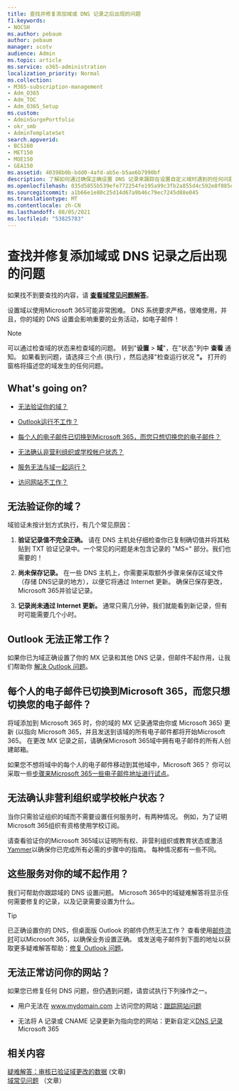 ```yaml
---
title: 查找并修复添加域或 DNS 记录之后出现的问题
f1.keywords:
- NOCSH
ms.author: pebaum
author: pebaum
manager: scotv
audience: Admin
ms.topic: article
ms.service: o365-administration
localization_priority: Normal
ms.collection:
- M365-subscription-management
- Adm_O365
- Adm_TOC
- Adm_O365_Setup
ms.custom:
- AdminSurgePortfolio
- okr_smb
- AdminTemplateSet
search.appverid:
- BCS160
- MET150
- MOE150
- GEA150
ms.assetid: 40398b0b-bdd0-4afd-ab5e-b5ae6b7990bf
description: 了解如何通过确保正确设置 DNS 记录来跟踪在设置自定义域时遇到的任何问题。
ms.openlocfilehash: 035d5855b539efe772254fe195a99c3fb2a855d4c592e8f085e866ab4d196b22
ms.sourcegitcommit: a1b66e1e80c25d14d67a9b46c79ec7245d88e045
ms.translationtype: MT
ms.contentlocale: zh-CN
ms.lasthandoff: 08/05/2021
ms.locfileid: "53825783"
---
```

# <a name="find-and-fix-issues-after-adding-your-domain-or-dns-records"></a>查找并修复添加域或 DNS 记录之后出现的问题

 如果找不到要查找的内容，请 **[查看域常见问题解答](../setup/domains-faq.yml)**。 
  
设置域以使用Microsoft 365可能非常困难。 DNS 系统要求严格，很难使用，并且，你的域的 DNS 设置会影响重要的业务活动，如电子邮件！

> [!NOTE]
> 可以通过检查域的状态来检查域的问题。 转到"**设置**  >  **域**"，在"状态"列中 **查看** 通知。 如果看到问题，请选择三个点 (执行) ，然后选择"检查运行状况 **"。** 打开的窗格将描述您的域发生的任何问题。
  
## <a name="whats-going-on"></a>What's going on?

- [无法验证你的域？](#cant-verify-your-domain)
    
- [Outlook运行不工作？](#outlook-isnt-working)
    
- [每个人的电子邮件已切换到Microsoft 365，而您只想切换您的电子邮件？](#everyones-email-got-switched-to-microsoft-365-and-you-only-wanted-your-email-to-switch)

- [无法确认非营利组织或学校帐户状态？](#cant-confirm-non-profit-or-school-account-status)

- [服务无法与域一起运行？](#services-not-working-with-your-domain)
    
- [访问网站不工作？](#accessing-your-website-isnt-working)

## <a name="cant-verify-your-domain"></a>无法验证你的域？
<a name="BKMK_verify"> </a>

域验证未按计划方式执行，有几个常见原因：
  
1. **验证记录值不完全正确。** 请在 DNS 主机处仔细检查你已复制确切值并将其粘贴到 TXT 验证记录中。一个常见的问题是未包含记录的 "MS=" 部分。我们也需要的！ 
    
2. **尚未保存记录。** 在一些 DNS 主机上，你需要采取额外步骤来保存区域文件（存储 DNS记录的地方），以便它将通过 Internet 更新。 确保已保存更改，Microsoft 365并验证记录。 
    
3. **记录尚未通过 Internet 更新。** 通常只需几分钟，我们就能看到新记录，但有时可能需要几个小时。 
    
## <a name="outlook-isnt-working"></a>Outlook 无法正常工作？
<a name="BKMK_OutlookBroken"> </a>

如果你已为域正确设置了你的 MX 记录和其他 DNS 记录，但邮件不起作用，让我们帮助你 [解决 Outlook 问题](/exchange/troubleshoot/outlook-connectivity/outlook-connection-issues)。
  
## <a name="everyones-email-got-switched-to-microsoft-365-and-you-only-wanted-your-email-to-switch"></a>每个人的电子邮件已切换到Microsoft 365，而您只想切换您的电子邮件？
<a name="BKMK_EmailSwitched"> </a>

将域添加到 Microsoft 365 时，你的域的 MX 记录通常由你或 Microsoft 365) 更新 (以指向 Microsoft 365，并且发送到该域的所有电子邮件都将开始Microsoft 365。 在更改 MX 记录之前，请确保Microsoft 365域中拥有电子邮件的所有人创建邮箱。
  
如果您不想将域中的每个人的电子邮件移动到其他域中，Microsoft 365？ 你可以采取一些[步骤来Microsoft 365一些电子邮件地址进行试点](../setup/domains-faq.yml)。
  
## <a name="cant-confirm-non-profit-or-school-account-status"></a>无法确认非营利组织或学校帐户状态？
<a name="BKMK_validateAcct"> </a>

当你只需验证组织的域而不需要设置任何服务时，有两种情况。 例如，为了证明Microsoft 365组织有资格使用学校订阅。
  
请查看验证你的Microsoft 365域以证明所有权、非营利组织或教育状态或激活[Yammer](../setup/domains-faq.yml)以确保你已完成所有必需的步骤中的指南。 每种情况都有一些不同。 
  
## <a name="services-not-working-with-your-domain"></a>这些服务对你的域不起作用？
<a name="BKMK_Test"> </a>

我们可帮助你跟踪域的 DNS 设置问题。 Microsoft 365中的域疑难解答将显示任何需要修复的记录，以及记录需要设置为什么。 

> [!TIP]
> 已正确设置你的 DNS，但桌面版 Outlook 的邮件仍然无法工作？ 查看使用[邮件流时](/exchange/mail-flow-best-practices/mail-flow-best-practices)可以Microsoft 365，以确保业务设置正确。 或发送电子邮件到下面的地址以获取更多疑难解答帮助：[修复 Outlook 问题](/exchange/troubleshoot/outlook-connectivity/outlook-connection-issues)。 
  
## <a name="accessing-your-website-isnt-working"></a>无法正常访问你的网站？
<a name="BKMK_Website"> </a>

如果您已修复任何 DNS 问题，但仍遇到问题，请尝试执行下列操作之一。
  
- 用户无法在 www.mydomain.com 上访问您的网站：[跟踪网站问题](../setup/add-domain.md)
    
- 无法将 A 记录或 CNAME 记录更新为指向您的网站：更新自定义[DNS 记录](../setup/add-domain.md)Microsoft 365

## <a name="related-content"></a>相关内容

[疑难解答：审核已验证域更改的数据](/azure/active-directory/reports-monitoring/troubleshoot-audit-data-verified-domain) (文章) \
[域常见问题](../setup/domains-faq.yml) （文章）

